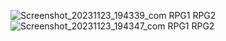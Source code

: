 ![Screenshot_20231123_194339_com RPG1 RPG2](https://github.com/DomKing-AI/U3D-play2/assets/145100218/bf309186-5590-4309-b175-9595f6c22b7c)
![Screenshot_20231123_194347_com RPG1 RPG2](https://github.com/DomKing-AI/U3D-play2/assets/145100218/65ec272e-3ef0-4825-8e38-8276fe93ff39)

